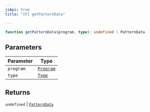```yaml
---
jsApi: true
title: "[F] getPatternData"

---
```

```ts
function getPatternData(program, type): undefined | PatternData
```

## Parameters

| Parameter | Type |
| ------ | ------ |
| `program` | [`Program`](../interfaces/Program.md) |
| `type` | [`Type`](../type-aliases/Type.md) |

## Returns

`undefined` \| [`PatternData`](../interfaces/PatternData.md)
